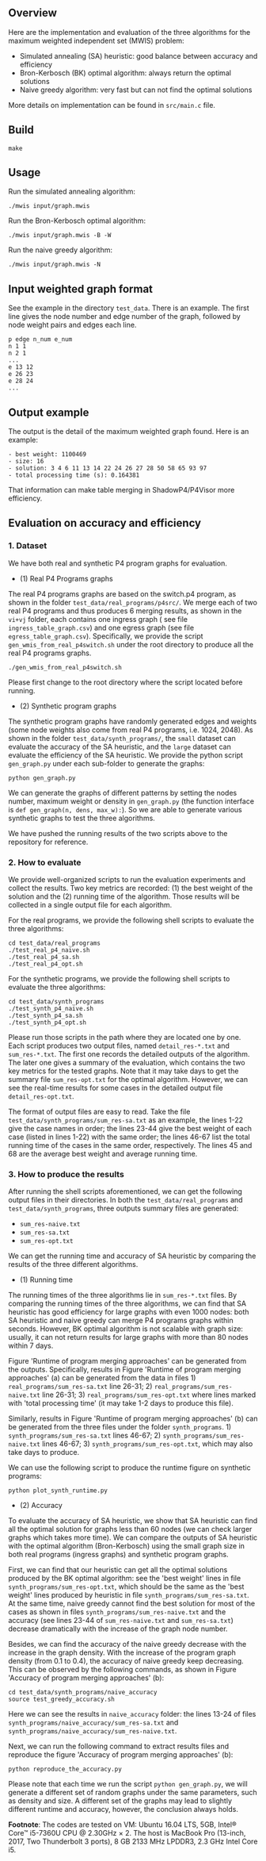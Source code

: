 ## Overview
Here are the implementation and evaluation of the three algorithms for the maximum weighted independent set (MWIS) problem:
- Simulated annealing (SA) heuristic: good balance between accuracy and efficiency
- Bron-Kerbosch (BK) optimal algorithm: always return the optimal solutions
- Naive greedy algorithm: very fast but can not find the optimal solutions

More details on implementation can be found in `src/main.c` file.

## Build
```
make
```

## Usage
Run the simulated annealing algorithm:
```
./mwis input/graph.mwis
```

Run the Bron-Kerbosch optimal algorithm:
```
./mwis input/graph.mwis -B -W
```

Run the naive greedy algorithm:
```
./mwis input/graph.mwis -N
```

## Input weighted graph format

See the example in the directory `test_data`. There is an example. The first line gives the node number and edge number of the graph, followed by node weight pairs and edges each line.
```
p edge n_num e_num
n 1 1
n 2 1
...
e 13 12
e 26 23
e 28 24
...
```

## Output example 
The output is the detail of the maximum weighted graph found. Here is an example:
```
- best weight: 1100469
- size: 16
- solution: 3 4 6 11 13 14 22 24 26 27 28 50 58 65 93 97
- total processing time (s): 0.164381
```
That information can make table merging in ShadowP4/P4Visor more efficiency.


## Evaluation on accuracy and efficiency

### 1. Dataset

We have both real and synthetic P4 program graphs for evaluation.

- (1) Real P4 Programs graphs

The real P4 programs graphs are based on the switch.p4 program, as shown in the folder `test_data/real_programs/p4src/`. We merge each of two real P4 programs and thus produces 6 merging results, as shown in the `vi+vj` folder, each contains one ingress graph ( see file `ingress_table_graph.csv`) and one egress graph (see file `egress_table_graph.csv`). Specifically, we provide the script `gen_wmis_from_real_p4switch.sh` under the root directory to produce all the real P4 programs graphs. 
```
./gen_wmis_from_real_p4switch.sh
```
Please first change to the root directory where the script located before running.


- (2) Synthetic program graphs

The synthetic program graphs have randomly generated edges and weights (some node weights also come from real P4 programs, i.e. 1024, 2048). As shown in the folder `test_data/synth_programs/`, the `small` dataset can evaluate the accuracy of the SA heuristic, and the `large` dataset can evaluate the efficiency of the SA heuristic. We provide the python script `gen_graph.py` under each sub-folder to generate the graphs:
```
python gen_graph.py
```
We can generate the graphs of different patterns by setting the nodes number, maximum weight or density in `gen_graph.py` (the function interface is `def gen_graph(n, dens, max_w):`). So we are able to generate various synthetic graphs to test the three algorithms.

We have pushed the running results of the two scripts above to the repository for reference.



### 2. How to evaluate

We provide well-organized scripts to run the evaluation experiments and collect the results. Two key metrics are recorded: (1) the best weight of the solution and the (2) running time of the algorithm. Those results will be collected in a single output file for each algorithm.

For the real programs, we provide the following shell scripts to evaluate the three algorithms:
```
cd test_data/real_programs
./test_real_p4_naive.sh
./test_real_p4_sa.sh
./test_real_p4_opt.sh
```

  
For the synthetic programs, we provide the following shell scripts to evaluate the three algorithms:
```
cd test_data/synth_programs
./test_synth_p4_naive.sh
./test_synth_p4_sa.sh
./test_synth_p4_opt.sh
```

Please run those scripts in the path where they are located one by one. Each script produces two output files, named `detail_res-*.txt` and `sum_res-*.txt`. The first one records the detailed outputs of the algorithm. The later one gives a summary of the evaluation, which contains the two key metrics for the tested graphs. Note that it may take days to get the summary file `sum_res-opt.txt` for the optimal algorithm. However, we can see the real-time results for some cases in the detailed output file `detail_res-opt.txt`.

The format of output files are easy to read. Take the file `test_data/synth_programs/sum_res-sa.txt` as an example, the lines 1-22 give the case names in order; the lines 23-44 give the best weight of each case (listed in lines 1-22) with the same order; the lines 46-67 list the total running time of the cases in the same order, respectively. The lines 45 and 68 are the average best weight and average running time.


### 3. How to produce the results

After running the shell scripts aforementioned, we can get the following output files in their directories. In both the `test_data/real_programs` and `test_data/synth_programs`, three outputs summary files are generated:
- `sum_res-naive.txt`
- `sum_res-sa.txt`
- `sum_res-opt.txt`

We can get the running time and accuracy of SA heuristic by comparing the results of the three different algorithms. 

- (1) Running time

The running times of the three algorithms lie in `sum_res-*.txt` files. By comparing the running times of the three algorithms, we can find that SA heuristic has good efficiency for large graphs with even 1000 nodes: both SA heuristic and naive greedy can merge P4 programs graphs within seconds. However, BK optimal algorithm is not scalable with graph size: usually, it can not return results for large graphs with more than 80 nodes within 7 days.

Figure 'Runtime of program merging approaches' can be generated from the outputs. Specifically, results in Figure 'Runtime of program merging approaches' (a) can be generated from the data in files 1) `real_programs/sum_res-sa.txt` line 26-31; 2) `real_programs/sum_res-naive.txt` line 26-31; 3) `real_programs/sum_res-opt.txt` where lines marked with 'total processing time' (it may take 1-2 days to produce this file). 

Similarly, results in Figure 'Runtime of program merging approaches' (b) can be generated from the three files under the folder `synth_programs`. 1) `synth_programs/sum_res-sa.txt` lines 46-67; 2) `synth_programs/sum_res-naive.txt` lines 46-67; 3) `synth_programs/sum_res-opt.txt`, which may also take days to produce. 

We can use the following script to produce the runtime figure on synthetic programs:
```
python plot_synth_runtime.py
```

- (2) Accuracy

To evaluate the accuracy of SA heuristic, we show that SA heuristic can find all the optimal solution for graphs less than 60 nodes (we can check larger graphs which takes more time). We can compare the outputs of SA heuristic with the optimal algorithm (Bron-Kerbosch) using the small graph size in both real programs (ingress graphs) and synthetic program graphs. 

First, we can find that our heuristic can get all the optimal solutions produced by the BK optimal algorithm: see the 'best weight' lines in file `synth_programs/sum_res-opt.txt`, which should be the same as the 'best weight' lines produced by heuristic in file `synth_programs/sum_res-sa.txt`. At the same time, naive greedy cannot find the best solution for most of the cases as shown in files `synth_programs/sum_res-naive.txt` and the accuracy (see lines 23-44 of `sum_res-naive.txt` and `sum_res-sa.txt`) decrease dramatically with the increase of the graph node number.

Besides, we can find the accuracy of the naive greedy decrease with the increase in the graph density. With the increase of the program graph density (from 0.1 to 0.4), the accuracy of naive greedy keep decreasing. This can be observed by the following commands, as shown in Figure 'Accuracy of program merging approaches' (b): 
```
cd test_data/synth_programs/naive_accuracy
source test_greedy_accuracy.sh
``` 
Here we can see the results in `naive_accuracy` folder: the lines 13-24 of files `synth_programs/naive_accuracy/sum_res-sa.txt` and `synth_programs/naive_accuracy/sum_res-naive.txt`. 

Next, we can run the following command to extract results files and reproduce the figure 'Accuracy of program merging approaches' (b):
```
python reproduce_the_accuracy.py
```

Please note that each time we run the script `python gen_graph.py`, we will generate a different set of random graphs under the same parameters, such as density and size. A different set of the graphs may lead to slightly different runtime and accuracy, however, the conclusion always holds.



**Footnote**: The codes are tested on VM: Ubuntu 16.04 LTS, 5GB, Intel® Core™ i5-7360U CPU @ 2.30GHz × 2. The host is MacBook Pro (13-inch, 2017, Two Thunderbolt 3 ports), 8 GB 2133 MHz LPDDR3, 2.3 GHz Intel Core i5.
